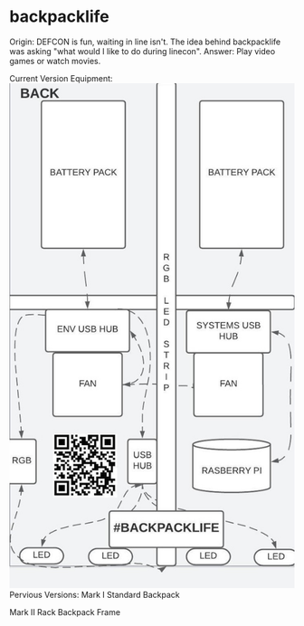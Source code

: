 # backpacklife
Origin:
DEFCON is fun, waiting in line isn't. The idea behind backpacklife was asking "what would I like to do during linecon". Answer: Play video games or watch movies.  


Current Version Equipment:
![wire-diagram](https://github.com/b6lindsley/backpacklife/blob/main/biz-card-backpack-back.jpeg)
Pervious Versions:
Mark I
Standard Backpack

Mark II
Rack Backpack Frame



